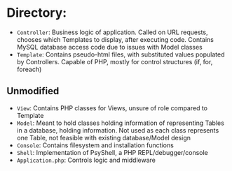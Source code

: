 # Directory:
* `Controller`: Business logic of application. Called on URL requests, chooses which Templates to display, after executing code. Contains MySQL database access code due to issues with Model classes
* `Template`: Contains pseudo-html files, with substituted values populated by Controllers. Capable of PHP, mostly for control structures (if, for, foreach)
## Unmodified
* `View`: Contains PHP classes for Views, unsure of role compared to Template
* `Model`: Meant to hold classes holding information of representing Tables in a database, holding information. Not used as each class represents one Table, not feasible with existing database/Model design
* `Console`: Contains filesystem and installation functions
* `Shell`: Implementation of PsyShell, a PHP REPL/debugger/console
* `Application.php`: Controls logic and middleware
